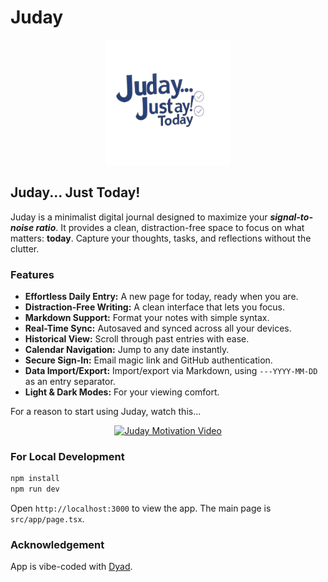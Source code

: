 # Juday

<div align="center">
  <img src="public/Juday-logo.png" alt="Juday Logo" width="200"/>
</div>

## Juday... Just Today!

Juday is a minimalist digital journal designed to maximize your ***signal-to-noise ratio***. It provides a clean, distraction-free space to focus on what matters: **today**. Capture your thoughts, tasks, and reflections without the clutter.

### Features

*   **Effortless Daily Entry:** A new page for today, ready when you are.
*   **Distraction-Free Writing:** A clean interface that lets you focus.
*   **Markdown Support:** Format your notes with simple syntax.
*   **Real-Time Sync:** Autosaved and synced across all your devices.
*   **Historical View:** Scroll through past entries with ease.
*   **Calendar Navigation:** Jump to any date instantly.
*   **Secure Sign-In:** Email magic link and GitHub authentication.
*   **Data Import/Export:** Import/export via Markdown, using `---YYYY-MM-DD` as an entry separator.
*   **Light & Dark Modes:** For your viewing comfort.

For a reason to start using Juday, watch this...

<div align="center">
  <a href="https://youtube.com/shorts/JvIPESv49Y8" target="_blank" rel="noopener noreferrer">
    <img src="https://i.ytimg.com/vi/JvIPESv49Y8/hqdefault.jpg" alt="Juday Motivation Video" width="300"/>
  </a>
</div>

### For Local Development

```bash
npm install
npm run dev
```

Open `http://localhost:3000` to view the app. The main page is `src/app/page.tsx`.

### Acknowledgement

App is vibe-coded with [Dyad](https://github.com/dyad-sh/dyad).